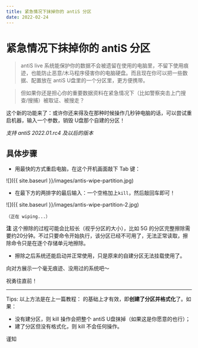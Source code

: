 ```yaml
---
title: 紧急情况下抹掉你的 antiS 分区
date: 2022-02-24
---
```




# 紧急情况下抹掉你的 antiS 分区

> antiS live 系统能保护你的数据不会被遗留在使用的电脑里，不留下使用痕迹，也能防止恶意/木马程序侵害你的电脑硬盘。而且现在你可以把一些数据、配置放在 antiS U盘里的一个分区里，更方便携带。  

> 但如果你还是担心你的重要数据资料在紧急情况下（比如警察突击上门搜查/搜捕）被取证、被搜走？  

这个新的功能来了：或许你还来得及在那种时候操作几秒钟电脑的话，可以尝试重启机器，输入一个参数，销毁 U盘那个自建的分区！  

_支持 antiS 2022.01.rc4 及以后的版本_  

<!--more-->

## 具体步骤

- 用最快的方式重启电脑，在这个开机画面敲下 Tab 键：

![]({{ site.baseurl }}/images/antis-wipe-partition.jpg)

- 在最下方的两排字的最后输入：一个空格加上`kill`，然后敲回车即可！

![]({{ site.baseurl }}/images/antis-wipe-partition-2.jpg)

    （正在 wiping...）  

**注** 这个擦除的过程可能会比较长（视乎分区的大小），比如 5G 的分区完整擦除需要约20分钟。不过只要命令开始执行，该分区已经不可用了，无法正常读取，擦除命令只是在逐个存储单元地擦除。  

- 擦除之后系统还能启动并正常使用，只是原来的自建分区无法挂载使用了。  

向对方展示一个毫无痕迹、没用过的系统吧～

祝勇往直前！

<hr />

Tips: 以上方法是在上一篇教程：[]() 的基础上才有效，即**创建了分区并格式化**了。如果：  
- 没有建分区，则 kill 操作会把整个 antiS U盘抹掉（如果这是你愿意的也行）；  
- 建了分区但没有格式化，则 kill 不会任何操作。  

谨知
